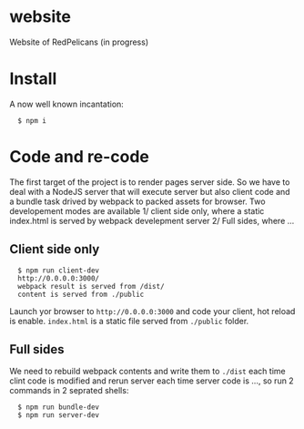 # website

Website of RedPelicans (in progress)

# Install

A now well known incantation:

``` 
  $ npm i
```

# Code and re-code

The first target of the project is to render pages server side. So we have to deal with a NodeJS server that will execute server but also client code and a bundle task drived by webpack to packed assets for browser. Two developement modes are available 1/ client side only, where a static index.html is served by webpack develepment server 2/ Full sides, where ...

## Client side only

```
  $ npm run client-dev
  http://0.0.0.0:3000/
  webpack result is served from /dist/
  content is served from ./public
```

Launch yor browser to `http://0.0.0.0:3000` and code your
client, hot reload is enable. `index.html` is a static file served from `./public` folder. 


## Full sides

We need to rebuild webpack contents and write them to `./dist` each time clint code is modified and rerun server each time server code is ..., so run 2 commands in 2 seprated shells:

```
  $ npm run bundle-dev
  $ npm run server-dev
 
```
